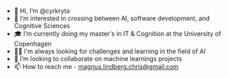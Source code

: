- 👋 Hi, I’m @cyrkryta
- 👀 I’m interested in crossing between AI, software development, and Cognitive Sciences
- 🎓 I’m currently doing my master's in IT & Cognition at the University of Copenhagen
- 🧑‍💻 I'm always looking for challenges and learning in the field of AI
- 💞️ I’m looking to collaborate on machine learnings projects
- 📫 How to reach me - magnus.lindberg.chris@gmail.com
<!---
cyrkryta/cyrkryta is a ✨ special ✨ repository because its `README.md` (this file) appears on your GitHub profile.
You can click the Preview link to take a look at your changes.
--->
